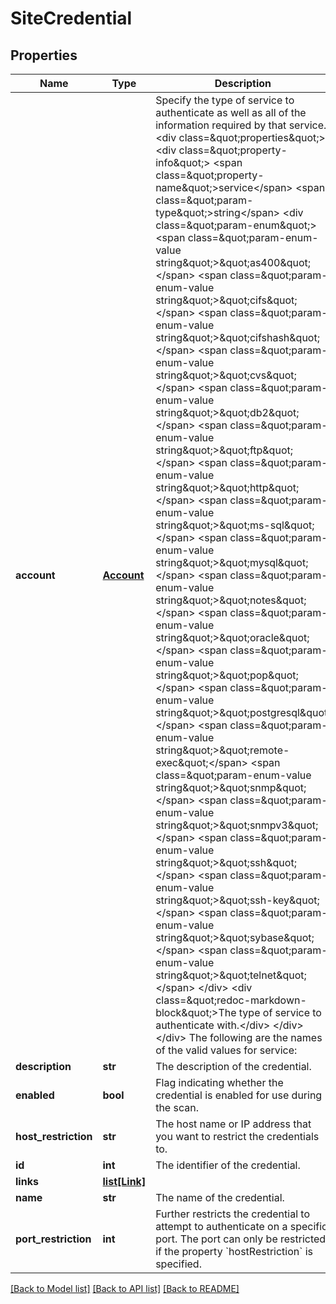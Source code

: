 # SiteCredential

## Properties
Name | Type | Description | Notes
------------ | ------------- | ------------- | -------------
**account** | [**Account**](Account.md) | Specify the type of service to authenticate as well as all of the information required by that service. &lt;div class&#x3D;\&quot;properties\&quot;&gt;  &lt;div class&#x3D;\&quot;property-info\&quot;&gt;  &lt;span class&#x3D;\&quot;property-name\&quot;&gt;service&lt;/span&gt; &lt;span class&#x3D;\&quot;param-type\&quot;&gt;string&lt;/span&gt;  &lt;div class&#x3D;\&quot;param-enum\&quot;&gt;  &lt;span class&#x3D;\&quot;param-enum-value string\&quot;&gt;\&quot;as400\&quot;&lt;/span&gt;  &lt;span class&#x3D;\&quot;param-enum-value string\&quot;&gt;\&quot;cifs\&quot;&lt;/span&gt;  &lt;span class&#x3D;\&quot;param-enum-value string\&quot;&gt;\&quot;cifshash\&quot;&lt;/span&gt;  &lt;span class&#x3D;\&quot;param-enum-value string\&quot;&gt;\&quot;cvs\&quot;&lt;/span&gt;  &lt;span class&#x3D;\&quot;param-enum-value string\&quot;&gt;\&quot;db2\&quot;&lt;/span&gt;  &lt;span class&#x3D;\&quot;param-enum-value string\&quot;&gt;\&quot;ftp\&quot;&lt;/span&gt;  &lt;span class&#x3D;\&quot;param-enum-value string\&quot;&gt;\&quot;http\&quot;&lt;/span&gt;  &lt;span class&#x3D;\&quot;param-enum-value string\&quot;&gt;\&quot;ms-sql\&quot;&lt;/span&gt;  &lt;span class&#x3D;\&quot;param-enum-value string\&quot;&gt;\&quot;mysql\&quot;&lt;/span&gt;  &lt;span class&#x3D;\&quot;param-enum-value string\&quot;&gt;\&quot;notes\&quot;&lt;/span&gt;  &lt;span class&#x3D;\&quot;param-enum-value string\&quot;&gt;\&quot;oracle\&quot;&lt;/span&gt;  &lt;span class&#x3D;\&quot;param-enum-value string\&quot;&gt;\&quot;pop\&quot;&lt;/span&gt;  &lt;span class&#x3D;\&quot;param-enum-value string\&quot;&gt;\&quot;postgresql\&quot;&lt;/span&gt;  &lt;span class&#x3D;\&quot;param-enum-value string\&quot;&gt;\&quot;remote-exec\&quot;&lt;/span&gt;  &lt;span class&#x3D;\&quot;param-enum-value string\&quot;&gt;\&quot;snmp\&quot;&lt;/span&gt;  &lt;span class&#x3D;\&quot;param-enum-value string\&quot;&gt;\&quot;snmpv3\&quot;&lt;/span&gt;  &lt;span class&#x3D;\&quot;param-enum-value string\&quot;&gt;\&quot;ssh\&quot;&lt;/span&gt;  &lt;span class&#x3D;\&quot;param-enum-value string\&quot;&gt;\&quot;ssh-key\&quot;&lt;/span&gt;  &lt;span class&#x3D;\&quot;param-enum-value string\&quot;&gt;\&quot;sybase\&quot;&lt;/span&gt;  &lt;span class&#x3D;\&quot;param-enum-value string\&quot;&gt;\&quot;telnet\&quot;&lt;/span&gt;  &lt;/div&gt;  &lt;div class&#x3D;\&quot;redoc-markdown-block\&quot;&gt;The type of service to authenticate with.&lt;/div&gt; &lt;/div&gt;  &lt;/div&gt;  The following are the names of the valid values for service:  | Value         | Service                                         |  | ------------- | ----------------------------------------------- |  | &#x60;as400&#x60;       | IBM AS/400                                      |  | &#x60;cifs&#x60;        | Microsoft Windows/Samba (SMB/CIFS)              |  | &#x60;cifshash&#x60;    | Microsoft Windows/Samba LM/NTLM Hash (SMB/CIFS) |  | &#x60;cvs&#x60;         | Concurrent Versioning System (CVS)              |  | &#x60;db2&#x60;         | DB2                                             |  | &#x60;ftp&#x60;         | File Transfer Protocol (FTP)                    |  | &#x60;http&#x60;        | Web Site HTTP Authentication                    |  | &#x60;ms-sql&#x60;      | Microsoft SQL Server                            |  | &#x60;mysql&#x60;       | MySQL Server                                    |  | &#x60;notes&#x60;       | Lotus Notes/Domino                              |  | &#x60;oracle&#x60;      | Oracle                                          |  | &#x60;pop&#x60;         | Post Office Protocol (POP)                      |  | &#x60;postgresql&#x60;  | PostgreSQL                                      |  | &#x60;remote-exec&#x60; | Remote Execution                                |  | &#x60;snmp&#x60;        | Simple Network Management Protocol v1/v2c       |  | &#x60;snmpv3&#x60;      | Simple Network Management Protocol v3           |  | &#x60;ssh&#x60;         | Secure Shell (SSH)                              |  | &#x60;ssh-key&#x60;     | Secure Shell (SSH) Public Key                   |  | &#x60;sybase&#x60;      | Sybase SQL Server                               |  | &#x60;telnet&#x60;      | Telnet                                          |   &lt;p&gt;The following is a specification of supported credential properties for each type of service. These properties are to be specified within the &lt;code&gt;account&lt;/code&gt; object.&lt;/p&gt;  &#x60;as400&#x60; supported properties: &lt;div class&#x3D;\&quot;properties\&quot;&gt;  &lt;div class&#x3D;\&quot;property-info\&quot;&gt;  &lt;span class&#x3D;\&quot;property-name\&quot;&gt;domain&lt;/span&gt; &lt;span class&#x3D;\&quot;param-type\&quot;&gt;string&lt;/span&gt;  &lt;div class&#x3D;\&quot;redoc-markdown-block\&quot;&gt;&lt;p&gt;The address of the domain.&lt;/p&gt;&lt;/div&gt; &lt;/div&gt;  &lt;div class&#x3D;\&quot;property-info\&quot;&gt;  &lt;span class&#x3D;\&quot;property-name\&quot;&gt;username&lt;/span&gt; &lt;span class&#x3D;\&quot;param-type\&quot;&gt;string&lt;/span&gt; &lt;span _ngcontent-c21 class&#x3D;\&quot;param-required\&quot;&gt;Required&lt;/span&gt;  &lt;div class&#x3D;\&quot;redoc-markdown-block\&quot;&gt;&lt;p&gt;The user name for the account that will be used for authenticating.&lt;/p&gt;&lt;/div&gt; &lt;/div&gt;  &lt;div class&#x3D;\&quot;property-info\&quot;&gt;  &lt;span class&#x3D;\&quot;property-name\&quot;&gt;password&lt;/span&gt; &lt;span class&#x3D;\&quot;param-type\&quot;&gt;string&lt;/span&gt; &lt;span _ngcontent-c21 class&#x3D;\&quot;param-required\&quot;&gt;Required&lt;/span&gt;  &lt;div class&#x3D;\&quot;redoc-markdown-block\&quot;&gt;&lt;p&gt;The password for the account that will be used for authenticating. &lt;strong&gt;Note: This property is not returned in responses for security.&lt;/strong&gt;&lt;/p&gt;&lt;/div&gt; &lt;/div&gt;  &lt;/div&gt;  &#x60;cifs&#x60; supported properties: &lt;div class&#x3D;\&quot;properties\&quot;&gt;  &lt;div class&#x3D;\&quot;property-info\&quot;&gt;  &lt;span class&#x3D;\&quot;property-name\&quot;&gt;domain&lt;/span&gt; &lt;span class&#x3D;\&quot;param-type\&quot;&gt;string&lt;/span&gt;  &lt;div class&#x3D;\&quot;redoc-markdown-block\&quot;&gt;&lt;p&gt;The address of the domain.&lt;/p&gt;&lt;/div&gt; &lt;/div&gt;  &lt;div class&#x3D;\&quot;property-info\&quot;&gt;  &lt;span class&#x3D;\&quot;property-name\&quot;&gt;username&lt;/span&gt; &lt;span class&#x3D;\&quot;param-type\&quot;&gt;string&lt;/span&gt; &lt;span _ngcontent-c21 class&#x3D;\&quot;param-required\&quot;&gt;Required&lt;/span&gt;  &lt;div class&#x3D;\&quot;redoc-markdown-block\&quot;&gt;&lt;p&gt;The user name for the account that will be used for authenticating.&lt;/p&gt;&lt;/div&gt; &lt;/div&gt;  &lt;div class&#x3D;\&quot;property-info\&quot;&gt;  &lt;span class&#x3D;\&quot;property-name\&quot;&gt;password&lt;/span&gt; &lt;span class&#x3D;\&quot;param-type\&quot;&gt;string&lt;/span&gt; &lt;span _ngcontent-c21 class&#x3D;\&quot;param-required\&quot;&gt;Required&lt;/span&gt;  &lt;div class&#x3D;\&quot;redoc-markdown-block\&quot;&gt;&lt;p&gt;The password for the account that will be used for authenticating. &lt;strong&gt;Note: This property is not returned in responses for security.&lt;/strong&gt;&lt;/p&gt;&lt;/div&gt; &lt;/div&gt;  &lt;/div&gt;  &#x60;cifshash&#x60; supported properties: &lt;div class&#x3D;\&quot;properties\&quot;&gt;  &lt;div class&#x3D;\&quot;property-info\&quot;&gt;  &lt;span class&#x3D;\&quot;property-name\&quot;&gt;domain&lt;/span&gt; &lt;span class&#x3D;\&quot;param-type\&quot;&gt;string&lt;/span&gt;  &lt;div class&#x3D;\&quot;redoc-markdown-block\&quot;&gt;&lt;p&gt;The address of the domain.&lt;/p&gt;&lt;/div&gt; &lt;/div&gt;  &lt;div class&#x3D;\&quot;property-info\&quot;&gt;  &lt;span class&#x3D;\&quot;property-name\&quot;&gt;username&lt;/span&gt; &lt;span class&#x3D;\&quot;param-type\&quot;&gt;string&lt;/span&gt; &lt;span _ngcontent-c21 class&#x3D;\&quot;param-required\&quot;&gt;Required&lt;/span&gt;  &lt;div class&#x3D;\&quot;redoc-markdown-block\&quot;&gt;&lt;p&gt;The user name for the account that will be used for authenticating.&lt;/p&gt;&lt;/div&gt; &lt;/div&gt;  &lt;div class&#x3D;\&quot;property-info\&quot;&gt;  &lt;span class&#x3D;\&quot;property-name\&quot;&gt;ntlmHash&lt;/span&gt; &lt;span class&#x3D;\&quot;param-type\&quot;&gt;string&lt;/span&gt; &lt;span _ngcontent-c21 class&#x3D;\&quot;param-required\&quot;&gt;Required&lt;/span&gt;  &lt;div class&#x3D;\&quot;redoc-markdown-block\&quot;&gt;&lt;p&gt;The NTLM password hash. &lt;strong&gt;Note: This property is not returned in responses for security.&lt;/strong&gt;&lt;/p&gt;&lt;/div&gt; &lt;/div&gt;  &lt;/div&gt;  &#x60;cvs&#x60; supported properties: &lt;div class&#x3D;\&quot;properties\&quot;&gt;  &lt;div class&#x3D;\&quot;property-info\&quot;&gt;  &lt;span class&#x3D;\&quot;property-name\&quot;&gt;domain&lt;/span&gt; &lt;span class&#x3D;\&quot;param-type\&quot;&gt;string&lt;/span&gt;  &lt;div class&#x3D;\&quot;redoc-markdown-block\&quot;&gt;&lt;p&gt;The address of the domain.&lt;/p&gt;&lt;/div&gt; &lt;/div&gt;  &lt;div class&#x3D;\&quot;property-info\&quot;&gt;  &lt;span class&#x3D;\&quot;property-name\&quot;&gt;username&lt;/span&gt; &lt;span class&#x3D;\&quot;param-type\&quot;&gt;string&lt;/span&gt; &lt;span _ngcontent-c21 class&#x3D;\&quot;param-required\&quot;&gt;Required&lt;/span&gt;  &lt;div class&#x3D;\&quot;redoc-markdown-block\&quot;&gt;&lt;p&gt;The user name for the account that will be used for authenticating.&lt;/p&gt;&lt;/div&gt; &lt;/div&gt;  &lt;div class&#x3D;\&quot;property-info\&quot;&gt;  &lt;span class&#x3D;\&quot;property-name\&quot;&gt;password&lt;/span&gt; &lt;span class&#x3D;\&quot;param-type\&quot;&gt;string&lt;/span&gt; &lt;span _ngcontent-c21 class&#x3D;\&quot;param-required\&quot;&gt;Required&lt;/span&gt;  &lt;div class&#x3D;\&quot;redoc-markdown-block\&quot;&gt;&lt;p&gt;The password for the account that will be used for authenticating. &lt;strong&gt;Note: This property is not returned in responses for security.&lt;/strong&gt;&lt;/p&gt;&lt;/div&gt; &lt;/div&gt;  &lt;/div&gt;  &#x60;db2&#x60; supported properties: &lt;div class&#x3D;\&quot;properties\&quot;&gt;  &lt;div class&#x3D;\&quot;property-info\&quot;&gt;  &lt;span class&#x3D;\&quot;property-name\&quot;&gt;database&lt;/span&gt; &lt;span class&#x3D;\&quot;param-type\&quot;&gt;string&lt;/span&gt;  &lt;div class&#x3D;\&quot;redoc-markdown-block\&quot;&gt;&lt;p&gt;The name of the database.&lt;/p&gt;&lt;/div&gt; &lt;/div&gt;  &lt;div class&#x3D;\&quot;property-info\&quot;&gt;  &lt;span class&#x3D;\&quot;property-name\&quot;&gt;username&lt;/span&gt; &lt;span class&#x3D;\&quot;param-type\&quot;&gt;string&lt;/span&gt; &lt;span _ngcontent-c21 class&#x3D;\&quot;param-required\&quot;&gt;Required&lt;/span&gt;  &lt;div class&#x3D;\&quot;redoc-markdown-block\&quot;&gt;&lt;p&gt;The user name for the account that will be used for authenticating.&lt;/p&gt;&lt;/div&gt; &lt;/div&gt;  &lt;div class&#x3D;\&quot;property-info\&quot;&gt;  &lt;span class&#x3D;\&quot;property-name\&quot;&gt;password&lt;/span&gt; &lt;span class&#x3D;\&quot;param-type\&quot;&gt;string&lt;/span&gt; &lt;span _ngcontent-c21 class&#x3D;\&quot;param-required\&quot;&gt;Required&lt;/span&gt;  &lt;div class&#x3D;\&quot;redoc-markdown-block\&quot;&gt;&lt;p&gt;The password for the account that will be used for authenticating. &lt;strong&gt;Note: This property is not returned in responses for security.&lt;/strong&gt;&lt;/p&gt;&lt;/div&gt; &lt;/div&gt;  &lt;/div&gt;  &#x60;ftp&#x60; supported properties: &lt;div class&#x3D;\&quot;properties\&quot;&gt;  &lt;div class&#x3D;\&quot;property-info\&quot;&gt;  &lt;span class&#x3D;\&quot;property-name\&quot;&gt;username&lt;/span&gt; &lt;span class&#x3D;\&quot;param-type\&quot;&gt;string&lt;/span&gt; &lt;span _ngcontent-c21 class&#x3D;\&quot;param-required\&quot;&gt;Required&lt;/span&gt;  &lt;div class&#x3D;\&quot;redoc-markdown-block\&quot;&gt;&lt;p&gt;The user name for the account that will be used for authenticating.&lt;/p&gt;&lt;/div&gt; &lt;/div&gt;  &lt;div class&#x3D;\&quot;property-info\&quot;&gt;  &lt;span class&#x3D;\&quot;property-name\&quot;&gt;password&lt;/span&gt; &lt;span class&#x3D;\&quot;param-type\&quot;&gt;string&lt;/span&gt; &lt;span _ngcontent-c21 class&#x3D;\&quot;param-required\&quot;&gt;Required&lt;/span&gt;  &lt;div class&#x3D;\&quot;redoc-markdown-block\&quot;&gt;&lt;p&gt;The password for the account that will be used for authenticating. &lt;strong&gt;Note: This property is not returned in responses for security.&lt;/strong&gt;&lt;/p&gt;&lt;/div&gt; &lt;/div&gt;  &lt;/div&gt;  &#x60;http&#x60; supported properties: &lt;div class&#x3D;\&quot;properties\&quot;&gt;  &lt;div class&#x3D;\&quot;property-info\&quot;&gt;  &lt;span class&#x3D;\&quot;property-name\&quot;&gt;realm&lt;/span&gt; &lt;span class&#x3D;\&quot;param-type\&quot;&gt;string&lt;/span&gt;  &lt;div class&#x3D;\&quot;redoc-markdown-block\&quot;&gt;&lt;p&gt;The realm.&lt;/p&gt;&lt;/div&gt; &lt;/div&gt;  &lt;div class&#x3D;\&quot;property-info\&quot;&gt;  &lt;span class&#x3D;\&quot;property-name\&quot;&gt;username&lt;/span&gt; &lt;span class&#x3D;\&quot;param-type\&quot;&gt;string&lt;/span&gt; &lt;span _ngcontent-c21 class&#x3D;\&quot;param-required\&quot;&gt;Required&lt;/span&gt;  &lt;div class&#x3D;\&quot;redoc-markdown-block\&quot;&gt;&lt;p&gt;The user name for the account that will be used for authenticating.&lt;/p&gt;&lt;/div&gt; &lt;/div&gt;  &lt;div class&#x3D;\&quot;property-info\&quot;&gt;  &lt;span class&#x3D;\&quot;property-name\&quot;&gt;password&lt;/span&gt; &lt;span class&#x3D;\&quot;param-type\&quot;&gt;string&lt;/span&gt; &lt;span _ngcontent-c21 class&#x3D;\&quot;param-required\&quot;&gt;Required&lt;/span&gt;  &lt;div class&#x3D;\&quot;redoc-markdown-block\&quot;&gt;&lt;p&gt;The password for the account that will be used for authenticating. &lt;strong&gt;Note: This property is not returned in responses for security.&lt;/strong&gt;&lt;/p&gt;&lt;/div&gt; &lt;/div&gt;  &lt;/div&gt;  &#x60;ms-sql&#x60; supported properties: &lt;div class&#x3D;\&quot;properties\&quot;&gt;  &lt;div class&#x3D;\&quot;property-info\&quot;&gt;  &lt;span class&#x3D;\&quot;property-name\&quot;&gt;database&lt;/span&gt; &lt;span class&#x3D;\&quot;param-type\&quot;&gt;string&lt;/span&gt;  &lt;div class&#x3D;\&quot;redoc-markdown-block\&quot;&gt;&lt;p&gt;The name of the database. If not specified, a default database name will be used during authentication.&lt;/p&gt;&lt;/div&gt; &lt;/div&gt;  &lt;div class&#x3D;\&quot;property-info\&quot;&gt;  &lt;span class&#x3D;\&quot;property-name\&quot;&gt;useWindowsAuthentication&lt;/span&gt; &lt;span class&#x3D;\&quot;param-type\&quot;&gt;boolean&lt;/span&gt;  &lt;div class&#x3D;\&quot;redoc-markdown-block\&quot;&gt; &lt;p&gt; Boolean flag signaling whether to connect to the database using Windows authentication. When set to &lt;code&gt;true&lt;/code&gt;, Windows authentication is attempted; when set to &lt;code&gt;false&lt;/code&gt;, SQL authentication is attempted.&lt;/p&gt; &lt;/div&gt; &lt;/div&gt;  &lt;div class&#x3D;\&quot;property-info\&quot;&gt;  &lt;span class&#x3D;\&quot;property-name\&quot;&gt;domain&lt;/span&gt; &lt;span class&#x3D;\&quot;param-type\&quot;&gt;string&lt;/span&gt;  &lt;div class&#x3D;\&quot;redoc-markdown-block\&quot;&gt;&lt;p&gt;The address of the domain. This property cannot be specified unless property &lt;code&gt;useWindowsAuthentication&lt;/code&gt; is set to &lt;code&gt;true&lt;/code&gt;.&lt;/p&gt;&lt;/div&gt; &lt;/div&gt;  &lt;div class&#x3D;\&quot;property-info\&quot;&gt;  &lt;span class&#x3D;\&quot;property-name\&quot;&gt;username&lt;/span&gt; &lt;span class&#x3D;\&quot;param-type\&quot;&gt;string&lt;/span&gt; &lt;span _ngcontent-c21 class&#x3D;\&quot;param-required\&quot;&gt;Required&lt;/span&gt;  &lt;div class&#x3D;\&quot;redoc-markdown-block\&quot;&gt;&lt;p&gt;The user name for the account that will be used for authenticating.&lt;/p&gt;&lt;/div&gt; &lt;/div&gt;  &lt;div class&#x3D;\&quot;property-info\&quot;&gt;  &lt;span class&#x3D;\&quot;property-name\&quot;&gt;password&lt;/span&gt; &lt;span class&#x3D;\&quot;param-type\&quot;&gt;string&lt;/span&gt; &lt;span _ngcontent-c21 class&#x3D;\&quot;param-required\&quot;&gt;Required&lt;/span&gt;  &lt;div class&#x3D;\&quot;redoc-markdown-block\&quot;&gt;&lt;p&gt;The password for the account that will be used for authenticating. &lt;strong&gt;Note: This property is not returned in responses for security.&lt;/strong&gt;&lt;/p&gt;&lt;/div&gt; &lt;/div&gt;  &lt;/div&gt;  &#x60;mysql&#x60; supported properties: &lt;div class&#x3D;\&quot;properties\&quot;&gt;  &lt;div class&#x3D;\&quot;property-info\&quot;&gt;  &lt;span class&#x3D;\&quot;property-name\&quot;&gt;database&lt;/span&gt; &lt;span class&#x3D;\&quot;param-type\&quot;&gt;string&lt;/span&gt;  &lt;div class&#x3D;\&quot;redoc-markdown-block\&quot;&gt;&lt;p&gt;The name of the database. If not specified, a default database name will be used during authentication.&lt;/p&gt;&lt;/div&gt; &lt;/div&gt;  &lt;div class&#x3D;\&quot;property-info\&quot;&gt;  &lt;span class&#x3D;\&quot;property-name\&quot;&gt;username&lt;/span&gt; &lt;span class&#x3D;\&quot;param-type\&quot;&gt;string&lt;/span&gt; &lt;span _ngcontent-c21 class&#x3D;\&quot;param-required\&quot;&gt;Required&lt;/span&gt;  &lt;div class&#x3D;\&quot;redoc-markdown-block\&quot;&gt;&lt;p&gt;The user name for the account that will be used for authenticating.&lt;/p&gt;&lt;/div&gt; &lt;/div&gt;  &lt;div class&#x3D;\&quot;property-info\&quot;&gt;  &lt;span class&#x3D;\&quot;property-name\&quot;&gt;password&lt;/span&gt; &lt;span class&#x3D;\&quot;param-type\&quot;&gt;string&lt;/span&gt; &lt;span _ngcontent-c21 class&#x3D;\&quot;param-required\&quot;&gt;Required&lt;/span&gt;  &lt;div class&#x3D;\&quot;redoc-markdown-block\&quot;&gt;&lt;p&gt;The Notes ID password. &lt;strong&gt;Note: This property is not returned in responses for security.&lt;/strong&gt;&lt;/p&gt;&lt;/div&gt; &lt;/div&gt;  &lt;/div&gt;  &#x60;notes&#x60; supported properties: &lt;div class&#x3D;\&quot;properties\&quot;&gt;  &lt;div class&#x3D;\&quot;property-info\&quot;&gt;  &lt;span class&#x3D;\&quot;property-name\&quot;&gt;notesIDPassword&lt;/span&gt; &lt;span class&#x3D;\&quot;param-type\&quot;&gt;string&lt;/span&gt; &lt;span _ngcontent-c21 class&#x3D;\&quot;param-required\&quot;&gt;Required&lt;/span&gt;  &lt;div class&#x3D;\&quot;redoc-markdown-block\&quot;&gt;&lt;p&gt;The password for the account that will be used for authenticating. &lt;strong&gt;Note: This property is not returned in responses for security.&lt;/strong&gt;&lt;/p&gt;&lt;/div&gt; &lt;/div&gt;  &lt;/div&gt;  &#x60;oracle&#x60; supported properties: &lt;div class&#x3D;\&quot;properties\&quot;&gt;  &lt;div class&#x3D;\&quot;property-info\&quot;&gt;  &lt;span class&#x3D;\&quot;property-name\&quot;&gt;sid&lt;/span&gt; &lt;span class&#x3D;\&quot;param-type\&quot;&gt;string&lt;/span&gt;  &lt;div class&#x3D;\&quot;redoc-markdown-block\&quot;&gt;&lt;p&gt;The name of the database. If not specified, a default database name will be used during authentication.&lt;/p&gt;&lt;/div&gt; &lt;/div&gt;  &lt;div class&#x3D;\&quot;property-info\&quot;&gt;  &lt;span class&#x3D;\&quot;property-name\&quot;&gt;username&lt;/span&gt; &lt;span class&#x3D;\&quot;param-type\&quot;&gt;string&lt;/span&gt; &lt;span _ngcontent-c21 class&#x3D;\&quot;param-required\&quot;&gt;Required&lt;/span&gt;  &lt;div class&#x3D;\&quot;redoc-markdown-block\&quot;&gt;&lt;p&gt;The user name for the account that will be used for authenticating.&lt;/p&gt;&lt;/div&gt; &lt;/div&gt;  &lt;div class&#x3D;\&quot;property-info\&quot;&gt;  &lt;span class&#x3D;\&quot;property-name\&quot;&gt;password&lt;/span&gt; &lt;span class&#x3D;\&quot;param-type\&quot;&gt;string&lt;/span&gt; &lt;span _ngcontent-c21 class&#x3D;\&quot;param-required\&quot;&gt;Required&lt;/span&gt;  &lt;div class&#x3D;\&quot;redoc-markdown-block\&quot;&gt;&lt;p&gt;The password for the account that will be used for authenticating. &lt;strong&gt;Note: This property is not returned in responses for security.&lt;/strong&gt;&lt;/p&gt;&lt;/div&gt; &lt;/div&gt;  &lt;div class&#x3D;\&quot;property-info\&quot;&gt;  &lt;span class&#x3D;\&quot;property-name\&quot;&gt;enumerateSids&lt;/span&gt; &lt;span class&#x3D;\&quot;param-type\&quot;&gt;boolean&lt;/span&gt;  &lt;div class&#x3D;\&quot;redoc-markdown-block\&quot;&gt; &lt;p&gt; Boolean flag instructing the scan engine to attempt to enumerate SIDs from your environment. If set to &lt;code&gt;true&lt;/code&gt;, set the Oracle Net Listener password in property &lt;code&gt;oracleListenerPassword&lt;/code&gt;.&lt;/p&gt; &lt;/div&gt; &lt;/div&gt;  &lt;div class&#x3D;\&quot;property-info\&quot;&gt;  &lt;span class&#x3D;\&quot;property-name\&quot;&gt;oracleListenerPassword&lt;/span&gt; &lt;span class&#x3D;\&quot;param-type\&quot;&gt;string&lt;/span&gt;  &lt;div class&#x3D;\&quot;redoc-markdown-block\&quot;&gt;&lt;p&gt;The Oracle Net Listener password. Used to enumerate SIDs from your environment.&lt;/p&gt;&lt;/div&gt; &lt;/div&gt;  &lt;/div&gt;  &#x60;pop&#x60; supported properties: &lt;div class&#x3D;\&quot;properties\&quot;&gt;  &lt;div class&#x3D;\&quot;property-info\&quot;&gt;  &lt;span class&#x3D;\&quot;property-name\&quot;&gt;username&lt;/span&gt; &lt;span class&#x3D;\&quot;param-type\&quot;&gt;string&lt;/span&gt; &lt;span _ngcontent-c21 class&#x3D;\&quot;param-required\&quot;&gt;Required&lt;/span&gt;  &lt;div class&#x3D;\&quot;redoc-markdown-block\&quot;&gt;&lt;p&gt;The user name for the account that will be used for authenticating.&lt;/p&gt;&lt;/div&gt; &lt;/div&gt;  &lt;div class&#x3D;\&quot;property-info\&quot;&gt;  &lt;span class&#x3D;\&quot;property-name\&quot;&gt;password&lt;/span&gt; &lt;span class&#x3D;\&quot;param-type\&quot;&gt;string&lt;/span&gt; &lt;span _ngcontent-c21 class&#x3D;\&quot;param-required\&quot;&gt;Required&lt;/span&gt;  &lt;div class&#x3D;\&quot;redoc-markdown-block\&quot;&gt;&lt;p&gt;The password for the account that will be used for authenticating. &lt;strong&gt;Note: This property is not returned in responses for security.&lt;/strong&gt;&lt;/p&gt;&lt;/div&gt; &lt;/div&gt;  &lt;/div&gt;  &#x60;postgresql&#x60; supported properties: &lt;div class&#x3D;\&quot;properties\&quot;&gt;  &lt;div class&#x3D;\&quot;property-info\&quot;&gt;  &lt;span class&#x3D;\&quot;property-name\&quot;&gt;database&lt;/span&gt; &lt;span class&#x3D;\&quot;param-type\&quot;&gt;string&lt;/span&gt;  &lt;div class&#x3D;\&quot;redoc-markdown-block\&quot;&gt;&lt;p&gt;The name of the database.&lt;/p&gt;&lt;/div&gt; &lt;/div&gt;  &lt;div class&#x3D;\&quot;property-info\&quot;&gt;  &lt;span class&#x3D;\&quot;property-name\&quot;&gt;username&lt;/span&gt; &lt;span class&#x3D;\&quot;param-type\&quot;&gt;string&lt;/span&gt; &lt;span _ngcontent-c21 class&#x3D;\&quot;param-required\&quot;&gt;Required&lt;/span&gt;  &lt;div class&#x3D;\&quot;redoc-markdown-block\&quot;&gt;&lt;p&gt;The user name for the account that will be used for authenticating.&lt;/p&gt;&lt;/div&gt; &lt;/div&gt;  &lt;div class&#x3D;\&quot;property-info\&quot;&gt;  &lt;span class&#x3D;\&quot;property-name\&quot;&gt;password&lt;/span&gt; &lt;span class&#x3D;\&quot;param-type\&quot;&gt;string&lt;/span&gt; &lt;span _ngcontent-c21 class&#x3D;\&quot;param-required\&quot;&gt;Required&lt;/span&gt;  &lt;div class&#x3D;\&quot;redoc-markdown-block\&quot;&gt;&lt;p&gt;The password for the account that will be used for authenticating. &lt;strong&gt;Note: This property is not returned in responses for security.&lt;/strong&gt;&lt;/p&gt;&lt;/div&gt; &lt;/div&gt;  &lt;/div&gt;  &#x60;remote-exec&#x60; supported properties: &lt;div class&#x3D;\&quot;properties\&quot;&gt;  &lt;div class&#x3D;\&quot;property-info\&quot;&gt;  &lt;span class&#x3D;\&quot;property-name\&quot;&gt;username&lt;/span&gt; &lt;span class&#x3D;\&quot;param-type\&quot;&gt;string&lt;/span&gt; &lt;span _ngcontent-c21 class&#x3D;\&quot;param-required\&quot;&gt;Required&lt;/span&gt;  &lt;div class&#x3D;\&quot;redoc-markdown-block\&quot;&gt;&lt;p&gt;The user name for the account that will be used for authenticating.&lt;/p&gt;&lt;/div&gt; &lt;/div&gt;  &lt;div class&#x3D;\&quot;property-info\&quot;&gt;  &lt;span class&#x3D;\&quot;property-name\&quot;&gt;password&lt;/span&gt; &lt;span class&#x3D;\&quot;param-type\&quot;&gt;string&lt;/span&gt; &lt;span _ngcontent-c21 class&#x3D;\&quot;param-required\&quot;&gt;Required&lt;/span&gt;  &lt;div class&#x3D;\&quot;redoc-markdown-block\&quot;&gt;&lt;p&gt;The password for the account that will be used for authenticating. &lt;strong&gt;Note: This property is not returned in responses for security.&lt;/strong&gt;&lt;/p&gt;&lt;/div&gt; &lt;/div&gt;  &lt;/div&gt;  &#x60;snmp&#x60; supported properties: &lt;div class&#x3D;\&quot;properties\&quot;&gt;  &lt;div class&#x3D;\&quot;property-info\&quot;&gt;  &lt;span class&#x3D;\&quot;property-name\&quot;&gt;communityName&lt;/span&gt; &lt;span class&#x3D;\&quot;param-type\&quot;&gt;string&lt;/span&gt; &lt;span _ngcontent-c21 class&#x3D;\&quot;param-required\&quot;&gt;Required&lt;/span&gt;  &lt;div class&#x3D;\&quot;redoc-markdown-block\&quot;&gt;&lt;p&gt;The community name that will be used for authenticating. &lt;strong&gt;Note: This property is not returned in responses for security.&lt;/strong&gt;&lt;/p&gt;&lt;/div&gt; &lt;/div&gt;  &lt;/div&gt;  &#x60;snmpv3&#x60; supported properties: &lt;div class&#x3D;\&quot;properties\&quot;&gt;  &lt;div class&#x3D;\&quot;property-info\&quot;&gt;  &lt;span class&#x3D;\&quot;property-name\&quot;&gt;authenticationType&lt;/span&gt; &lt;span class&#x3D;\&quot;param-type\&quot;&gt;string&lt;/span&gt; &lt;span _ngcontent-c21 class&#x3D;\&quot;param-required\&quot;&gt;Required&lt;/span&gt;  &lt;div class&#x3D;\&quot;param-enum\&quot;&gt;  &lt;span class&#x3D;\&quot;param-enum-value string\&quot;&gt;\&quot;no-authentication\&quot;&lt;/span&gt;  &lt;span class&#x3D;\&quot;param-enum-value string\&quot;&gt;\&quot;md5\&quot;&lt;/span&gt;  &lt;span class&#x3D;\&quot;param-enum-value string\&quot;&gt;\&quot;sha\&quot;&lt;/span&gt;  &lt;/div&gt;  &lt;div class&#x3D;\&quot;redoc-markdown-block\&quot;&gt;&lt;p&gt;The authentication protocols available to use in SNMP v3.&lt;/p&gt;&lt;/div&gt; &lt;/div&gt; &lt;div class&#x3D;\&quot;property-info\&quot;&gt;  &lt;span class&#x3D;\&quot;property-name\&quot;&gt;username&lt;/span&gt; &lt;span class&#x3D;\&quot;param-type\&quot;&gt;string&lt;/span&gt; &lt;span _ngcontent-c21 class&#x3D;\&quot;param-required\&quot;&gt;Required&lt;/span&gt;  &lt;div class&#x3D;\&quot;redoc-markdown-block\&quot;&gt;&lt;p&gt;The user name for the account that will be used for authenticating.&lt;/p&gt;&lt;/div&gt; &lt;/div&gt;  &lt;div class&#x3D;\&quot;property-info\&quot;&gt;  &lt;span class&#x3D;\&quot;property-name\&quot;&gt;password&lt;/span&gt; &lt;span class&#x3D;\&quot;param-type\&quot;&gt;string&lt;/span&gt;  &lt;div class&#x3D;\&quot;redoc-markdown-block\&quot;&gt; &lt;p&gt; The password for the account that will be used for authenticating. Is required when the property &lt;code&gt;authenticationType&lt;/code&gt; is set to valid value other than &lt;code&gt;\&quot;no-authentication\&quot;&lt;/code&gt;. &lt;strong&gt;Note: This property is not returned in responses for security.&lt;/strong&gt;&lt;/p&gt; &lt;/div&gt; &lt;/div&gt;  &lt;div class&#x3D;\&quot;property-info\&quot;&gt;  &lt;span class&#x3D;\&quot;property-name\&quot;&gt;privacyType&lt;/span&gt; &lt;span class&#x3D;\&quot;param-type\&quot;&gt;string&lt;/span&gt;  &lt;div class&#x3D;\&quot;param-enum\&quot;&gt;  &lt;span class&#x3D;\&quot;param-enum-value string\&quot;&gt;\&quot;no-privacy\&quot;&lt;/span&gt;  &lt;span class&#x3D;\&quot;param-enum-value string\&quot;&gt;\&quot;des\&quot;&lt;/span&gt;  &lt;span class&#x3D;\&quot;param-enum-value string\&quot;&gt;\&quot;aes-128\&quot;&lt;/span&gt;  &lt;span class&#x3D;\&quot;param-enum-value string\&quot;&gt;\&quot;aes-192\&quot;&lt;/span&gt;  &lt;span class&#x3D;\&quot;param-enum-value string\&quot;&gt;\&quot;aes-192-with-3-des-key-extension\&quot;&lt;/span&gt;  &lt;span class&#x3D;\&quot;param-enum-value string\&quot;&gt;\&quot;aes-256\&quot;&lt;/span&gt;  &lt;span class&#x3D;\&quot;param-enum-value string\&quot;&gt;\&quot;aes-265-with-3-des-key-extension\&quot;&lt;/span&gt;  &lt;/div&gt;  &lt;div class&#x3D;\&quot;redoc-markdown-block\&quot;&gt;&lt;p&gt;The privacy protocols available to use in SNMP v3.&lt;/p&gt;&lt;/div&gt; &lt;/div&gt; &lt;div class&#x3D;\&quot;property-info\&quot;&gt;  &lt;span class&#x3D;\&quot;property-name\&quot;&gt;privacyPassword&lt;/span&gt; &lt;span class&#x3D;\&quot;param-type\&quot;&gt;string&lt;/span&gt;  &lt;div class&#x3D;\&quot;redoc-markdown-block\&quot;&gt; &lt;p&gt; The privacy password for the account that will be used for authenticating. Is required when the property &lt;code&gt;authenticationType&lt;/code&gt; is set to valid value other than &lt;code&gt;\&quot;no-authentication\&quot;&lt;/code&gt; and when the &lt;code&gt;privacyType&lt;/code&gt; is set to a valid value other than code&gt;\&quot;no-privacy\&quot;&lt;/code&gt;. &lt;strong&gt;Note: This property is not returned in responses for security.&lt;/strong&gt;&lt;/p&gt; &lt;/div&gt; &lt;/div&gt;  &lt;/div&gt;  &#x60;ssh&#x60; supported properties: &lt;div class&#x3D;\&quot;properties\&quot;&gt;  &lt;div class&#x3D;\&quot;property-info\&quot;&gt;  &lt;span class&#x3D;\&quot;property-name\&quot;&gt;username&lt;/span&gt; &lt;span class&#x3D;\&quot;param-type\&quot;&gt;string&lt;/span&gt; &lt;span _ngcontent-c21 class&#x3D;\&quot;param-required\&quot;&gt;Required&lt;/span&gt;  &lt;div class&#x3D;\&quot;redoc-markdown-block\&quot;&gt;&lt;p&gt;The user name for the account that will be used for authenticating.&lt;/p&gt;&lt;/div&gt; &lt;/div&gt;  &lt;div class&#x3D;\&quot;property-info\&quot;&gt;  &lt;span class&#x3D;\&quot;property-name\&quot;&gt;password&lt;/span&gt; &lt;span class&#x3D;\&quot;param-type\&quot;&gt;string&lt;/span&gt; &lt;span _ngcontent-c21 class&#x3D;\&quot;param-required\&quot;&gt;Required&lt;/span&gt;  &lt;div class&#x3D;\&quot;redoc-markdown-block\&quot;&gt;&lt;p&gt;The password for the account that will be used for authenticating. &lt;strong&gt;Note: This property is not returned in responses for security.&lt;/strong&gt;&lt;/p&gt;&lt;/div&gt; &lt;/div&gt;  &lt;div class&#x3D;\&quot;property-info\&quot;&gt;  &lt;span class&#x3D;\&quot;property-name\&quot;&gt;permissionElevation&lt;/span&gt; &lt;span class&#x3D;\&quot;param-type\&quot;&gt;string&lt;/span&gt;  &lt;div class&#x3D;\&quot;param-enum\&quot;&gt;  &lt;span class&#x3D;\&quot;param-enum-value string\&quot;&gt;\&quot;none\&quot;&lt;/span&gt;  &lt;span class&#x3D;\&quot;param-enum-value string\&quot;&gt;\&quot;sudo\&quot;&lt;/span&gt;  &lt;span class&#x3D;\&quot;param-enum-value string\&quot;&gt;\&quot;sudosu\&quot;&lt;/span&gt;  &lt;span class&#x3D;\&quot;param-enum-value string\&quot;&gt;\&quot;su\&quot;&lt;/span&gt;  &lt;span class&#x3D;\&quot;param-enum-value string\&quot;&gt;\&quot;pbrun\&quot;&lt;/span&gt;  &lt;span class&#x3D;\&quot;param-enum-value string\&quot;&gt;\&quot;privileged-exec\&quot;&lt;/span&gt;  &lt;/div&gt;  &lt;div class&#x3D;\&quot;redoc-markdown-block\&quot;&gt; &lt;p&gt; Elevate scan engine permissions to administrative or root access, which is necessary to obtain certain data during the scan. Defaults to &lt;code&gt;\&quot;none\&quot;&lt;/code&gt; if not specified. &lt;/p&gt; &lt;/div&gt; &lt;/div&gt; &lt;div class&#x3D;\&quot;property-info\&quot;&gt;  &lt;span class&#x3D;\&quot;property-name\&quot;&gt;permissionElevationUsername&lt;/span&gt; &lt;span class&#x3D;\&quot;param-type\&quot;&gt;string&lt;/span&gt;  &lt;div class&#x3D;\&quot;redoc-markdown-block\&quot;&gt; &lt;p&gt; The user name for the account with elevated permissions. This property must not be specified when the property &lt;code&gt;permissionElevation&lt;/code&gt; is set to either &lt;code&gt;\&quot;none\&quot;&lt;/code&gt; or &lt;code&gt;\&quot;pbrun\&quot;&lt;/code&gt;; otherwise the property is required.&lt;/p&gt; &lt;/div&gt; &lt;/div&gt;  &lt;div class&#x3D;\&quot;property-info\&quot;&gt;  &lt;span class&#x3D;\&quot;property-name\&quot;&gt;password&lt;/span&gt; &lt;span class&#x3D;\&quot;param-type\&quot;&gt;string&lt;/span&gt;  &lt;div class&#x3D;\&quot;redoc-markdown-block\&quot;&gt; &lt;p&gt; The password for the account with elevated permissions. This property must not be specified when the property &lt;code&gt;permissionElevation&lt;/code&gt; is set to either &lt;code&gt;\&quot;none\&quot;&lt;/code&gt; or &lt;code&gt;\&quot;pbrun\&quot;&lt;/code&gt;; otherwise the property is required.&lt;strong&gt;Note: This property is not returned in responses for security.&lt;/strong&gt;&lt;/p&gt; &lt;/div&gt; &lt;/div&gt;  &lt;/div&gt;  &#x60;ssh-key&#x60; supported properties: &lt;div class&#x3D;\&quot;properties\&quot;&gt;  &lt;div class&#x3D;\&quot;property-info\&quot;&gt;  &lt;span class&#x3D;\&quot;property-name\&quot;&gt;username&lt;/span&gt; &lt;span class&#x3D;\&quot;param-type\&quot;&gt;string&lt;/span&gt; &lt;span _ngcontent-c21 class&#x3D;\&quot;param-required\&quot;&gt;Required&lt;/span&gt;  &lt;div class&#x3D;\&quot;redoc-markdown-block\&quot;&gt;&lt;p&gt;The user name for the account that will be used for authenticating.&lt;/p&gt;&lt;/div&gt; &lt;/div&gt;  &lt;div class&#x3D;\&quot;property-info\&quot;&gt;  &lt;span class&#x3D;\&quot;property-name\&quot;&gt;privateKeyPassword&lt;/span&gt; &lt;span class&#x3D;\&quot;param-type\&quot;&gt;string&lt;/span&gt; &lt;span _ngcontent-c21 class&#x3D;\&quot;param-required\&quot;&gt;Required&lt;/span&gt;  &lt;div class&#x3D;\&quot;redoc-markdown-block\&quot;&gt;&lt;p&gt;The password for private key. &lt;strong&gt;Note: This property is not returned in responses for security.&lt;/strong&gt;&lt;/p&gt;&lt;/div&gt; &lt;/div&gt;  &lt;div class&#x3D;\&quot;property-info\&quot;&gt;  &lt;span class&#x3D;\&quot;property-name\&quot;&gt;pemKey&lt;/span&gt; &lt;span class&#x3D;\&quot;param-type\&quot;&gt;string&lt;/span&gt; &lt;span _ngcontent-c21 class&#x3D;\&quot;param-required\&quot;&gt;Required&lt;/span&gt;  &lt;div class&#x3D;\&quot;redoc-markdown-block\&quot;&gt;&lt;p&gt;The PEM-format private key. &lt;strong&gt;Note: This property is not returned in responses for security.&lt;/strong&gt;&lt;/p&gt;&lt;/div&gt; &lt;/div&gt;  &lt;div class&#x3D;\&quot;property-info\&quot;&gt;  &lt;span class&#x3D;\&quot;property-name\&quot;&gt;permissionElevation&lt;/span&gt; &lt;span class&#x3D;\&quot;param-type\&quot;&gt;string&lt;/span&gt;  &lt;div class&#x3D;\&quot;param-enum\&quot;&gt;  &lt;span class&#x3D;\&quot;param-enum-value string\&quot;&gt;\&quot;none\&quot;&lt;/span&gt;  &lt;span class&#x3D;\&quot;param-enum-value string\&quot;&gt;\&quot;sudo\&quot;&lt;/span&gt;  &lt;span class&#x3D;\&quot;param-enum-value string\&quot;&gt;\&quot;sudosu\&quot;&lt;/span&gt;  &lt;span class&#x3D;\&quot;param-enum-value string\&quot;&gt;\&quot;su\&quot;&lt;/span&gt;  &lt;span class&#x3D;\&quot;param-enum-value string\&quot;&gt;\&quot;pbrun\&quot;&lt;/span&gt;  &lt;span class&#x3D;\&quot;param-enum-value string\&quot;&gt;\&quot;privileged-exec\&quot;&lt;/span&gt;  &lt;/div&gt;  &lt;div class&#x3D;\&quot;redoc-markdown-block\&quot;&gt; &lt;p&gt; Elevate scan engine permissions to administrative or root access, which is necessary to obtain certain data during the scan. Defaults to &lt;code&gt;\&quot;none\&quot;&lt;/code&gt; if not specified. &lt;/p&gt; &lt;/div&gt; &lt;/div&gt; &lt;div class&#x3D;\&quot;property-info\&quot;&gt;  &lt;span class&#x3D;\&quot;property-name\&quot;&gt;permissionElevationUsername&lt;/span&gt; &lt;span class&#x3D;\&quot;param-type\&quot;&gt;string&lt;/span&gt;  &lt;div class&#x3D;\&quot;redoc-markdown-block\&quot;&gt; &lt;p&gt; The user name for the account with elevated permissions. This property must not be specified when the property &lt;code&gt;permissionElevation&lt;/code&gt; is set to either &lt;code&gt;\&quot;none\&quot;&lt;/code&gt; or &lt;code&gt;\&quot;pbrun\&quot;&lt;/code&gt;; otherwise the property is required.&lt;/p&gt; &lt;/div&gt; &lt;/div&gt;  &lt;div class&#x3D;\&quot;property-info\&quot;&gt;  &lt;span class&#x3D;\&quot;property-name\&quot;&gt;password&lt;/span&gt; &lt;span class&#x3D;\&quot;param-type\&quot;&gt;string&lt;/span&gt;  &lt;div class&#x3D;\&quot;redoc-markdown-block\&quot;&gt; &lt;p&gt; The password for the account with elevated permissions. This property must not be specified when the property &lt;code&gt;permissionElevation&lt;/code&gt; is set to either &lt;code&gt;\&quot;none\&quot;&lt;/code&gt; or &lt;code&gt;\&quot;pbrun\&quot;&lt;/code&gt;; otherwise the property is required.&lt;strong&gt;Note: This property is not returned in responses for security.&lt;/strong&gt;&lt;/p&gt; &lt;/div&gt; &lt;/div&gt;  &lt;/div&gt;  &#x60;sybase&#x60; supported properties: &lt;div class&#x3D;\&quot;properties\&quot;&gt;  &lt;div class&#x3D;\&quot;property-info\&quot;&gt;  &lt;span class&#x3D;\&quot;property-name\&quot;&gt;database&lt;/span&gt; &lt;span class&#x3D;\&quot;param-type\&quot;&gt;string&lt;/span&gt;  &lt;div class&#x3D;\&quot;redoc-markdown-block\&quot;&gt;&lt;p&gt;The name of the database. If not specified, a default database name will be used during authentication.&lt;/p&gt;&lt;/div&gt; &lt;/div&gt;  &lt;div class&#x3D;\&quot;property-info\&quot;&gt;  &lt;span class&#x3D;\&quot;property-name\&quot;&gt;useWindowsAuthentication&lt;/span&gt; &lt;span class&#x3D;\&quot;param-type\&quot;&gt;boolean&lt;/span&gt;  &lt;div class&#x3D;\&quot;redoc-markdown-block\&quot;&gt; &lt;p&gt; Boolean flag signaling whether to connect to the database using Windows authentication. When set to &lt;code&gt;true&lt;/code&gt;, Windows authentication is attempted; when set to &lt;code&gt;false&lt;/code&gt;, SQL authentication is attempted.&lt;/p&gt; &lt;/div&gt; &lt;/div&gt;  &lt;div class&#x3D;\&quot;property-info\&quot;&gt;  &lt;span class&#x3D;\&quot;property-name\&quot;&gt;domain&lt;/span&gt; &lt;span class&#x3D;\&quot;param-type\&quot;&gt;string&lt;/span&gt;  &lt;div class&#x3D;\&quot;redoc-markdown-block\&quot;&gt;&lt;p&gt;The address of the domain. This property cannot be specified unless property &lt;code&gt;useWindowsAuthentication&lt;/code&gt; is set to &lt;code&gt;true&lt;/code&gt;.&lt;/p&gt;&lt;/div&gt; &lt;/div&gt;  &lt;div class&#x3D;\&quot;property-info\&quot;&gt;  &lt;span class&#x3D;\&quot;property-name\&quot;&gt;username&lt;/span&gt; &lt;span class&#x3D;\&quot;param-type\&quot;&gt;string&lt;/span&gt; &lt;span _ngcontent-c21 class&#x3D;\&quot;param-required\&quot;&gt;Required&lt;/span&gt;  &lt;div class&#x3D;\&quot;redoc-markdown-block\&quot;&gt;&lt;p&gt;The user name for the account that will be used for authenticating.&lt;/p&gt;&lt;/div&gt; &lt;/div&gt;  &lt;div class&#x3D;\&quot;property-info\&quot;&gt;  &lt;span class&#x3D;\&quot;property-name\&quot;&gt;password&lt;/span&gt; &lt;span class&#x3D;\&quot;param-type\&quot;&gt;string&lt;/span&gt; &lt;span _ngcontent-c21 class&#x3D;\&quot;param-required\&quot;&gt;Required&lt;/span&gt;  &lt;div class&#x3D;\&quot;redoc-markdown-block\&quot;&gt;&lt;p&gt;The password for the account that will be used for authenticating. &lt;strong&gt;Note: This property is not returned in responses for security.&lt;/strong&gt;&lt;/p&gt;&lt;/div&gt; &lt;/div&gt;  &lt;/div&gt;  &#x60;telnet&#x60; supported properties: &lt;div class&#x3D;\&quot;properties\&quot;&gt;  &lt;div class&#x3D;\&quot;property-info\&quot;&gt;  &lt;span class&#x3D;\&quot;property-name\&quot;&gt;username&lt;/span&gt; &lt;span class&#x3D;\&quot;param-type\&quot;&gt;string&lt;/span&gt; &lt;span _ngcontent-c21 class&#x3D;\&quot;param-required\&quot;&gt;Required&lt;/span&gt;  &lt;div class&#x3D;\&quot;redoc-markdown-block\&quot;&gt;&lt;p&gt;The user name for the account that will be used for authenticating.&lt;/p&gt;&lt;/div&gt; &lt;/div&gt;  &lt;div class&#x3D;\&quot;property-info\&quot;&gt;  &lt;span class&#x3D;\&quot;property-name\&quot;&gt;password&lt;/span&gt; &lt;span class&#x3D;\&quot;param-type\&quot;&gt;string&lt;/span&gt; &lt;span _ngcontent-c21 class&#x3D;\&quot;param-required\&quot;&gt;Required&lt;/span&gt;  &lt;div class&#x3D;\&quot;redoc-markdown-block\&quot;&gt;&lt;p&gt;The password for the account that will be used for authenticating. &lt;strong&gt;Note: This property is not returned in responses for security.&lt;/strong&gt;&lt;/p&gt;&lt;/div&gt; &lt;/div&gt;  &lt;/div&gt;   | 
**description** | **str** | The description of the credential. | [optional] 
**enabled** | **bool** | Flag indicating whether the credential is enabled for use during the scan. | [optional] 
**host_restriction** | **str** | The host name or IP address that you want to restrict the credentials to. | [optional] 
**id** | **int** | The identifier of the credential. | [optional] 
**links** | [**list[Link]**](Link.md) |  | [optional] 
**name** | **str** | The name of the credential. | 
**port_restriction** | **int** | Further restricts the credential to attempt to authenticate on a specific port. The port can only be restricted if the property &#x60;hostRestriction&#x60; is specified. | [optional] 

[[Back to Model list]](../README.md#documentation-for-models) [[Back to API list]](../README.md#documentation-for-api-endpoints) [[Back to README]](../README.md)



